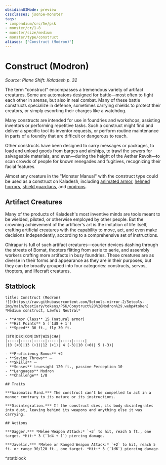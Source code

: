 ```yaml
---
obsidianUIMode: preview
cssclasses: json5e-monster
tags:
- compendium/src/5e/psk
- monster/cr/1-8
- monster/size/medium
- monster/type/construct
aliases: ["Construct (Modron)"]
---
```

# Construct (Modron)
*Source: Plane Shift: Kaladesh p. 32*  

The term "construct" encompasses a tremendous variety of artifact creatures. Some are automatons designed for battle—most often to fight each other in arenas, but also in real combat. Many of these battle constructs specialize in defense, sometimes carrying shields to protect their creators, or simply escorting their charges like a watchdog.

Many constructs are intended for use in foundries and workshops, assisting inventors or performing repetitive tasks. Such a construct might find and deliver a specific tool its inventor requests, or perform routine maintenance in parts of a foundry that are difficult or dangerous to reach.

Other constructs have been designed to carry messages or packages, to load and unload goods from barges and airships, to trawl the sewers for salvageable materials, and even—during the height of the Aether Revolt—to scan crowds of people for known renegades and fugitives, recognizing their facial features.

Almost any creature in the "Monster Manual" with the construct type could be used as a construct on Kaladesh, including [animated armor](/Systems/5e/bestiary/construct/animated-armor.md), [helmed horrors](/Systems/5e/bestiary/construct/helmed-horror.md), [shield guardians](/Systems/5e/bestiary/construct/shield-guardian.md), and [modrons](/Systems/5e/bestiary/construct/monodrone.md).

## Artifact Creatures

Many of the products of Kaladesh's most inventive minds are tools meant to be wielded, piloted, or otherwise employed by other people. But the crowning achievement of the artificer's art is the imitation of life itself, crafting artificial creatures with the capability to move, act, and even make decisions independently, according to a comprehensive set of instructions.

Ghirapur is full of such artifact creatures—courier devices dashing through the streets of Bomat, thopters flitting from aerie to aerie, and assembly workers crafting more artifacts in busy foundries. These creatures are as diverse in their forms and appearance as they are in their purposes, but they can be broadly grouped into four categories: constructs, servos, thopters, and lifecraft creatures.

## Statblock

```ad-statblock
title: Construct (Modron)
![](https://raw.githubusercontent.com/5etools-mirror-2/5etools-img/main/bestiary/tokens/PSK/Construct%20%28Modron%29.webp#token)
*Medium construct, Lawful Neutral*

- **Armor Class** 15 (natural armor)
- **Hit Points** 5 (`1d8 + 1`)
- **Speed** 30 ft., fly 30 ft.

|STR|DEX|CON|INT|WIS|CHA|
|:---:|:---:|:---:|:---:|:---:|:---:|
|10 (+0)|13 (+1)|12 (+1)| 4 (-3)|10 (+0)| 5 (-3)|

- **Proficiency Bonus** +2
- **Saving Throws** ⏤
- **Skills** ⏤
- **Senses** truesight 120 ft., passive Perception 10
- **Languages** Modron
- **Challenge** 1/8

## Traits

***Axiomatic Mind.*** The construct can't be compelled to act in a manner contrary to its nature or its instructions.

***Disintegration.*** If the construct dies, its body disintegrates into dust, leaving behind its weapons and anything else it was carrying.

## Actions

***Dagger.*** *Melee Weapon Attack:* `+3` to hit, reach 5 ft., one target. *Hit:* 3 (`1d4 + 1`) piercing damage.

***Javelin.*** *Melee or Ranged Weapon Attack:* `+2` to hit, reach 5 ft. or range 30/120 ft., one target. *Hit:* 3 (`1d6`) piercing damage.
```
^statblock